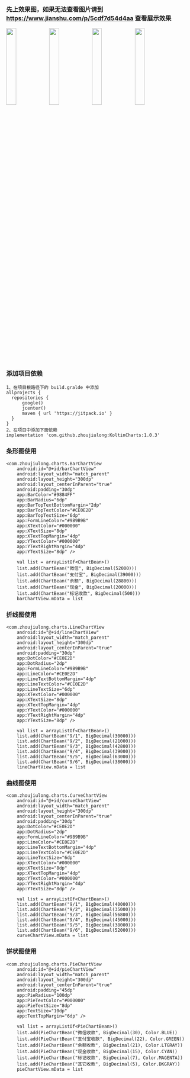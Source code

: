 ### 先上效果图，如果无法查看图片请到 https://www.jianshu.com/p/5cdf7d54d4aa 查看展示效果
<img src="https://github.com/zhoujiulong/KoltinCharts/tree/master/pic/bar_chart.gif" width="23%"/><img src="https://github.com/zhoujiulong/KoltinCharts/tree/master/pic/line_chart.gif" width="23%"/><img src="https://github.com/zhoujiulong/KoltinCharts/tree/master/pic/curve_chart.gif" width="23%"/><img src="https://github.com/zhoujiulong/KoltinCharts/tree/master/pic/pie_chart.gif" width="23%"/>
### 添加项目依赖
    1、在项目根路径下的 build.gralde 中添加
    allprojects {
      repositories {
          google()
          jcenter()
          maven { url 'https://jitpack.io' }
      }
    }
    2、在项目中添加下面依赖
    implementation 'com.github.zhoujiulong:KoltinCharts:1.0.3'
### 条形图使用
    <com.zhoujiulong.charts.BarChartView
        android:id="@+id/barChartView"
        android:layout_width="match_parent"
        android:layout_height="300dp"
        android:layout_centerInParent="true"
        android:padding="30dp"
        app:BarColor="#9884FF"
        app:BarRadius="6dp"
        app:BarTopTextBottomMargin="2dp"
        app:BarTopTextColor="#CE0E2D"
        app:BarTopTextSize="6dp"
        app:FormLineColor="#9B9B9B"
        app:XTextColor="#000000"
        app:XTextSize="8dp"
        app:XTextTopMargin="4dp"
        app:YTextColor="#000000"
        app:YTextRightMargin="4dp"
        app:YTextSize="8dp" />
        
        val list = arrayListOf<ChartBean>()
        list.add(ChartBean("微信", BigDecimal(52000)))
        list.add(ChartBean("支付宝", BigDecimal(39000)))
        list.add(ChartBean("余额", BigDecimal(28800)))
        list.add(ChartBean("现金", BigDecimal(20000)))
        list.add(ChartBean("标记收款", BigDecimal(500)))
        barChartView.mData = list
       
### 折线图使用
    <com.zhoujiulong.charts.LineChartView
        android:id="@+id/lineChartView"
        android:layout_width="match_parent"
        android:layout_height="300dp"
        android:layout_centerInParent="true"
        android:padding="30dp"
        app:DotColor="#CE0E2D"
        app:DotRadius="2dp"
        app:FormLineColor="#9B9B9B"
        app:LineColor="#CE0E2D"
        app:LineTextBottomMargin="4dp"
        app:LineTextColor="#CE0E2D"
        app:LineTextSize="6dp"
        app:XTextColor="#000000"
        app:XTextSize="8dp"
        app:XTextTopMargin="4dp"
        app:YTextColor="#000000"
        app:YTextRightMargin="4dp"
        app:YTextSize="8dp" />
        
        val list = arrayListOf<ChartBean>()
        list.add(ChartBean("9/1", BigDecimal(30000)))
        list.add(ChartBean("9/2", BigDecimal(21000)))
        list.add(ChartBean("9/3", BigDecimal(42800)))
        list.add(ChartBean("9/4", BigDecimal(39000)))
        list.add(ChartBean("9/5", BigDecimal(63000)))
        list.add(ChartBean("9/6", BigDecimal(38000)))
        lineChartView.mData = list
        
### 曲线图使用
    <com.zhoujiulong.charts.CurveChartView
        android:id="@+id/curveChartView"
        android:layout_width="match_parent"
        android:layout_height="300dp"
        android:layout_centerInParent="true"
        android:padding="30dp"
        app:DotColor="#CE0E2D"
        app:DotRadius="2dp"
        app:FormLineColor="#9B9B9B"
        app:LineColor="#CE0E2D"
        app:LineTextBottomMargin="4dp"
        app:LineTextColor="#CE0E2D"
        app:LineTextSize="6dp"
        app:XTextColor="#000000"
        app:XTextSize="8dp"
        app:XTextTopMargin="4dp"
        app:YTextColor="#000000"
        app:YTextRightMargin="4dp"
        app:YTextSize="8dp" />
        
        val list = arrayListOf<ChartBean>()
        list.add(ChartBean("9/1", BigDecimal(40000)))
        list.add(ChartBean("9/2", BigDecimal(35000)))
        list.add(ChartBean("9/3", BigDecimal(56800)))
        list.add(ChartBean("9/4", BigDecimal(45000)))
        list.add(ChartBean("9/5", BigDecimal(38000)))
        list.add(ChartBean("9/6", BigDecimal(52000)))
        curveChartView.mData = list
        
### 饼状图使用
    <com.zhoujiulong.charts.PieChartView
        android:id="@+id/pieChartView"
        android:layout_width="match_parent"
        android:layout_height="300dp"
        android:layout_centerInParent="true"
        android:padding="45dp"
        app:PieRadius="100dp"
        app:PieTextColor="#000000"
        app:PieTextSize="8dp"
        app:TextSize="10dp"
        app:TextTopMargin="6dp" />
        
        val list = arrayListOf<PieChartBean>()
        list.add(PieChartBean("微信收款", BigDecimal(30), Color.BLUE))
        list.add(PieChartBean("支付宝收款", BigDecimal(22), Color.GREEN))
        list.add(PieChartBean("余额收款", BigDecimal(21), Color.LTGRAY))
        list.add(PieChartBean("现金收款", BigDecimal(15), Color.CYAN))
        list.add(PieChartBean("标记收款", BigDecimal(7), Color.MAGENTA))
        list.add(PieChartBean("其它收款", BigDecimal(5), Color.DKGRAY))
        pieChartView.mData = list
